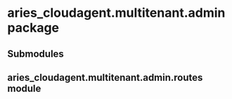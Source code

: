 # aries_cloudagent.multitenant.admin package

## Submodules

## aries_cloudagent.multitenant.admin.routes module
